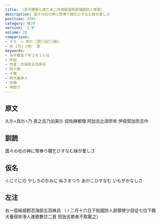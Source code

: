 ```yaml
---
title: （天平勝寳七歳乙未二月相替遣筑紫諸國防人等歌）
description: 国々の社の神に幣奉り贖乞ひすなむ妹が愛しさ
position: 4391
category: 巻20
version: '1.0'
volume: 20
comparison:
- 々々 -> 具尓 [類][紀][細]
- 呂 [元]（塙） 里
keywords:
- 天平勝宝７年２月１６日
- 年紀
- 作者：忍海部五百麻呂
- 防人歌
- 千葉
- 県犬養浄人
- 恋情
- 神祭り
---
```


## 原文

久尓<具尓>乃 夜之呂乃加美尓 奴佐麻都理 阿加古比須奈牟 伊母賀加奈志作

## 訓読

国々の社の神に幣奉り贖乞ひすなむ妹が愛しさ

## 仮名

くにぐにの やしろのかみに ぬさまつり あがこひすなむ いもがかなしさ

## 左注

右一首結城郡忍海部五百麻呂 （ / 二月十六日下総國防人部領使少目従七位下縣犬養宿祢浄人進歌數廿二首 但拙劣歌者不取載之）
